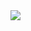 <img src="https://media.discordapp.net/attachments/1003383783610916915/1007033705354756157/unknown.png">
